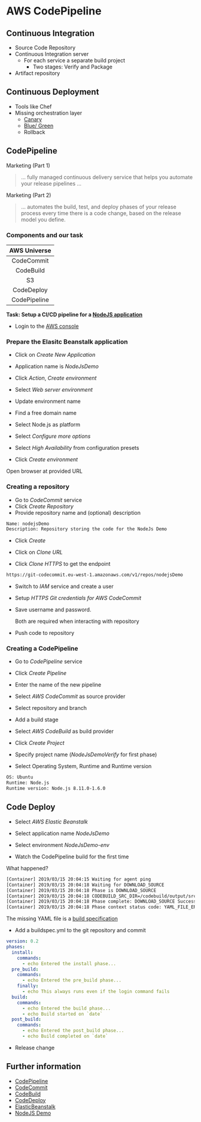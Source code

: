 <!-- markdownlint-disable MD012 MD014 -->

# AWS CodePipeline



## Continuous Integration

* Source Code Repository
* Continuous Integration server
  * For each service a separate build project
    * Two stages: Verify and Package
* Artifact repository


## Continuous Deployment

* Tools like Chef
* Missing orchestration layer
  * [Canary](https://martinfowler.com/bliki/CanaryRelease.html)
  * [Blue/ Green](https://martinfowler.com/bliki/BlueGreenDeployment.html)
  * Rollback



## CodePipeline

Marketing (Part 1)
> ... fully managed continuous delivery service that helps you automate your release pipelines ...


Marketing (Part 2)
> ... automates the build, test, and deploy phases of your release process every time there is a code change, based on the release model you define.


### Components and our task

|  AWS Universe     |
| :-------------:|
|  CodeCommit    |
|  CodeBuild     |
|  S3            |
| CodeDeploy    |
| CodePipeline  |

__Task: Setup a CI/CD pipeline for a [NodeJS application](https://docs.aws.amazon.com/de_de/elasticbeanstalk/latest/dg/samples/nodejs-v1.zip)__



* Login to the [AWS console](https://aws.amazon.com/de/console/)



### Prepare the Elasitc Beanstalk application

* Click on _Create New Application_
* Application name is _NodeJsDemo_
* Click _Action_, _Create environment_
* Select _Web server environment_


* Update environment name
* Find a free domain name
* Select Node.js as platform
* Select _Configure more options_
* Select _High Availability_ from configuration presets
* Click _Create environment_

Open browser at provided URL



### Creating a repository

* Go to _CodeCommit_ service
* Click _Create Repository_
* Provide repository name and (optional) description

~~~~sh
Name: nodejsDemo
Description: Repository storing the code for the NodeJs Demo
~~~~

* Click _Create_


* Click on _Clone URL_
* Click _Clone HTTPS_ to get the endpoint

~~~~sh
https://git-codecommit.eu-west-1.amazonaws.com/v1/repos/nodejsDemo
~~~~


* Switch to _IAM_ service and create a user
* Setup _HTTPS Git credentials for AWS CodeCommit_
* Save username and password.
  
  Both are required when interacting with repository
* Push code to repository



### Creating a CodePipeline

* Go to _CodePipeline_ service
* Click _Create Pipeline_
* Enter the name of the new pipeline
* Select _AWS CodeCommit_ as source provider
* Select repository and branch  


* Add a build stage
* Select _AWS CodeBuild_ as build provider
* Click _Create Project_
  

* Specify project name (_NodeJsDemoVerify_ for first phase)
* Select Operating System, Runtime and Runtime version

~~~~sh
OS: Ubuntu
Runtime: Node.js
Runtime version: Node.js 8.11.0-1.6.0
~~~~



## Code Deploy

* Select _AWS Elastic Beanstalk_
* Select application name _NodeJsDemo_
* Select environment _NodeJsDemo-env_

* Watch the CodePipeline build for the first time


What happened?

~~~~sh
[Container] 2019/03/15 20:04:15 Waiting for agent ping
[Container] 2019/03/15 20:04:18 Waiting for DOWNLOAD_SOURCE
[Container] 2019/03/15 20:04:18 Phase is DOWNLOAD_SOURCE
[Container] 2019/03/15 20:04:18 CODEBUILD_SRC_DIR=/codebuild/output/src416057865/src
[Container] 2019/03/15 20:04:18 Phase complete: DOWNLOAD_SOURCE Success: false
[Container] 2019/03/15 20:04:18 Phase context status code: YAML_FILE_ERROR Message: YAML file does not exist
~~~~

The  missing YAML file is a [build specification](https://docs.aws.amazon.com/codebuild/latest/userguide/build-spec-ref.html)


* Add a buildspec.yml to the git repository and commit

~~~~yaml
version: 0.2
phases:
  install:
    commands:
      - echo Entered the install phase...
  pre_build:
    commands:
      - echo Entered the pre_build phase...
    finally:
      - echo This always runs even if the login command fails
  build:
    commands:
      - echo Entered the build phase...
      - echo Build started on `date`
  post_build:
    commands:
      - echo Entered the post_build phase...
      - echo Build completed on `date`
~~~~

* Release change



## Further information

* [CodePipeline](https://aws.amazon.com/codepipeline/)
* [CodeCommit](https://aws.amazon.com/de/codecommit/)
* [CodeBuild](https://aws.amazon.com/de/codebuild/)
* [CodeDeploy](https://aws.amazon.com/de/codedeploy/)
* [ElasticBeanstalk](https://aws.amazon.com/de/elasticbeanstalk/)
* [NodeJS Demo](https://docs.aws.amazon.com/de_de/elasticbeanstalk/latest/dg/RelatedResources.html)


